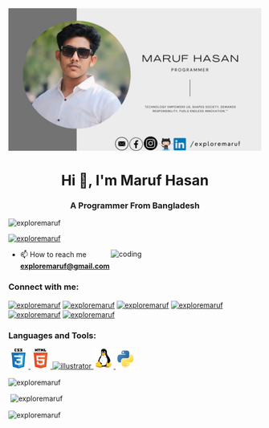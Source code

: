 <img src="https://github.com/exploremaruf/exploremaruf/blob/main/cover.png" alt="exploremaruf" />

<h1 align="center">Hi 👋, I'm Maruf Hasan</h1>
<h3 align="center">A Programmer From Bangladesh</h3>

<p align="left"> <img src="https://komarev.com/ghpvc/?username=exploremaruf&label=Profile%20views&color=0e75b6&style=flat" alt="exploremaruf" /> </p>

<p align="left"> <a href="https://twitter.com/exploremaruf" target="blank"><img src="https://img.shields.io/twitter/follow/exploremaruf?logo=twitter&style=for-the-badge" alt="exploremaruf" /></a> </p>
<img align="right"  alt ="coding" width="300" src="https://images.squarespace-cdn.com/content/v1/5769fc401b631bab1addb2ab/1541580611624-TE64QGKRJG8SWAIUS7NS/ke17ZwdGBToddI8pDm48kPoswlzjSVMM-SxOp7CV59BZw-zPPgdn4jUwVcJE1ZvWQUxwkmyExglNqGp0IvTJZamWLI2zvYWH8K3-s_4yszcp2ryTI0HqTOaaUohrI8PI6FXy8c9PWtBlqAVlUS5izpdcIXDZqDYvprRqZ29Pw0o/coding-freak.gif">

- 📫 How to reach me **exploremaruf@gmail.com**

<h3 align="left">Connect with me:</h3>
<p align="left">
<a href="https://twitter.com/exploremaruf" target="blank"><img align="center" src="https://raw.githubusercontent.com/rahuldkjain/github-profile-readme-generator/master/src/images/icons/Social/twitter.svg" alt="exploremaruf" height="30" width="40" /></a>
<a href="https://linkedin.com/in/exploremaruf" target="blank"><img align="center" src="https://raw.githubusercontent.com/rahuldkjain/github-profile-readme-generator/master/src/images/icons/Social/linked-in-alt.svg" alt="exploremaruf" height="30" width="40" /></a>
<a href="https://fb.com/exploremaruf" target="blank"><img align="center" src="https://raw.githubusercontent.com/rahuldkjain/github-profile-readme-generator/master/src/images/icons/Social/facebook.svg" alt="exploremaruf" height="30" width="40" /></a>
<a href="https://instagram.com/exploremaruf" target="blank"><img align="center" src="https://raw.githubusercontent.com/rahuldkjain/github-profile-readme-generator/master/src/images/icons/Social/instagram.svg" alt="exploremaruf" height="30" width="40" /></a>
<a href="https://www.youtube.com/c/exploremaruf" target="blank"><img align="center" src="https://raw.githubusercontent.com/rahuldkjain/github-profile-readme-generator/master/src/images/icons/Social/youtube.svg" alt="exploremaruf" height="30" width="40" /></a>
<a href="https://www.hackerrank.com/exploremaruf" target="blank"><img align="center" src="https://raw.githubusercontent.com/rahuldkjain/github-profile-readme-generator/master/src/images/icons/Social/hackerrank.svg" alt="exploremaruf" height="30" width="40" /></a>
</p>

<h3 align="left">Languages and Tools:</h3>
<p align="left"> <a href="https://www.w3schools.com/css/" target="_blank" rel="noreferrer"> <img src="https://raw.githubusercontent.com/devicons/devicon/master/icons/css3/css3-original-wordmark.svg" alt="css3" width="40" height="40"/> </a> <a href="https://www.w3.org/html/" target="_blank" rel="noreferrer"> <img src="https://raw.githubusercontent.com/devicons/devicon/master/icons/html5/html5-original-wordmark.svg" alt="html5" width="40" height="40"/> </a> <a href="https://www.adobe.com/in/products/illustrator.html" target="_blank" rel="noreferrer"> <img src="https://www.vectorlogo.zone/logos/adobe_illustrator/adobe_illustrator-icon.svg" alt="illustrator" width="40" height="40"/> </a> <a href="https://www.linux.org/" target="_blank" rel="noreferrer"> <img src="https://raw.githubusercontent.com/devicons/devicon/master/icons/linux/linux-original.svg" alt="linux" width="40" height="40"/> </a> <a href="https://www.python.org" target="_blank" rel="noreferrer"> <img src="https://raw.githubusercontent.com/devicons/devicon/master/icons/python/python-original.svg" alt="python" width="40" height="40"/> </a> </p>

<p><img align="center" src="https://github-readme-stats.vercel.app/api/top-langs?username=exploremaruf&show_icons=true&locale=en&layout=compact" alt="exploremaruf" /></p>


<p>&nbsp;<img align="center" src="https://github-readme-stats.vercel.app/api?username=exploremaruf&show_icons=true&locale=en" alt="exploremaruf" /></p> 


<p><img align="center" src="https://github-readme-streak-stats.herokuapp.com/?user=exploremaruf&" alt="exploremaruf" /></p>

